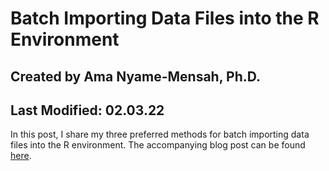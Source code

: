 # Batch Importing Data Files into the R Environment
## Created by Ama Nyame-Mensah, Ph.D.
## Last Modified: 02.03.22

In this post, I share my three preferred methods for batch importing data files into the R environment. The accompanying blog post can be found [here](https://github.com/ama721/Batch-Importing/blob/main/batch-importing.md).